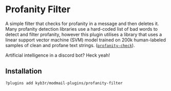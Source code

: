 # Profanity Filter

A simple filter that checks for profanity in a message and then deletes it. Many profanity detection libraries use a hard-coded list of bad words to detect and filter profanity, however this plugin utilises a library that uses a linear support vector machine (SVM) model trained on 200k human-labeled samples of clean and profane text strings. ([`profanity-check`](https://github.com/vzhou842/profanity-check)).

Artificial intelligence in a discord bot? Heck yeah!

## Installation

`?plugins add kyb3r/modmail-plugins/profanity-filter`